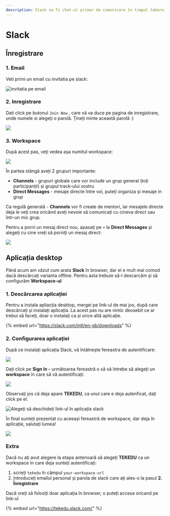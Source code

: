 ```yaml
---
description: Slack va fi chat-ul primar de comunicare în timpul taberei de vara
---
```


# Slack

## Înregistrare

### 1. Email

Veti primi un email cu invitatia pe slack:

![invitatia pe email](../.gitbook/assets/01-slack-invite.png)

### 2. Inregistrare

Dati click pe butonul `Join Now` , care vă va duce pe pagina de inregistrare, unde numele si alegeți o parolă. Țineți minte această parolă :\) 

![](../.gitbook/assets/02-accept-slack-invite.png)

### 3. Workspace

După acest pas, veți vedea așa numitul workspace:

![](../.gitbook/assets/03-slack-workspace.png)

În partea stângă aveți 2 grupuri importante:

* **Channels** - grupuri globale care vor include un grup general \(toți participanții\) și grupul track-ului vostru
* **Direct Messages** - mesaje directe între voi, puteți organiza și mesaje in grup

Ca regulă generală - **Channels** vor fi create de mentori, iar mesajele directe deja le veți crea oricând aveți nevoie să comunicați cu cineva direct sau într-un mic grup. 

Pentru a porni un mesaj direct nou, apasați pe `+` la **Direct Messages** și alegeți cu cine vreți să porniți un mesaj direct:

![](../.gitbook/assets/04-slack-direct-messages.png)

## Aplicația desktop

Până acum am văzut cum arata **Slack** în browser, dar el e mult mai comod dacă descărcați varianta offline. Pentru asta trebuie să-l descarcăm și să configurăm **Workspace-ul**

### **1. Descărcarea aplicației**

Pentru a instala apliacția desktop, mergei pe link-ul de mai jos, după care descărcați și instalați aplicația. La acest pas nu are nimic deosebit ce ar trebui să faceți, doar o instalați ca și orice altă aplicație.

{% embed url="https://slack.com/intl/en-gb/downloads" %}

### 2. Configurarea aplicației

După ce instalați aplicația Slack, vă întâlnește fereastra de autentificare:

![](../.gitbook/assets/image%20%28253%29.png)

Dați click pe **Sign In -** următoarea fereastră o să vă întrebe să alegeți un **workspace** în care să vă autentificați:

![](../.gitbook/assets/image%20%28255%29.png)

Observați jos că deja apare **TEKEDU**, ca unul care e deja autenficat, dați click pe el.

![Alege&#x21B;i s&#x103; deschide&#x21B;i link-ul &#xEE;n aplica&#x21B;ia slack](../.gitbook/assets/image%20%28254%29.png)

În final sunteți prezentat cu aceeași fereastră de workspace, dar deja în aplicație, salutați lumea! 

![](../.gitbook/assets/image%20%28256%29.png)

### Extra

Dacă nu ați avut alegere la etapa anterioară să alegeți **TEKEDU** ca un workspace în care deja sunteți autentificați:

1. scrieți `tekedu` în câmpul `your-workspace-url`
2. Introduceți emailul personal și parola de slack care ați ales-o la pasul **2. Înregistrare**

Dacă vreți să folosiți doar aplicația în browser, o puteți accesa oricand pe link-ul

{% embed url="https://tekedu.slack.com/" %}

